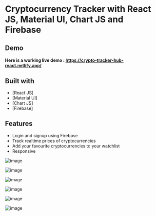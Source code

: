 # Cryptocurrency Tracker with React JS, Material UI, Chart JS and Firebase

## Demo
#### Here is a working live demo :  https://crypto-tracker-hub-react.netlify.app/

## Built with 

- [React JS]
- [Material UI]
- [Chart JS]
- [Firebase]

## Features

- Login and signup using Firebase
- Track realtime prices of cryptocurrencies
- Add your favourite cryptocurrencies to your watchlist
- Responsive


![image](https://github.com/kaushikbhatt12/crypto-tracker/assets/82044181/ac773526-71e7-441b-adb8-1fbece91592e)



![image](https://github.com/kaushikbhatt12/crypto-tracker/assets/82044181/434a7e1d-0e9a-4d82-92f8-7d5e147fbfff)



![image](https://github.com/kaushikbhatt12/crypto-tracker/assets/82044181/a9b8e6e5-2e63-494a-8897-7662931ba2d8)



![image](https://github.com/kaushikbhatt12/crypto-tracker/assets/82044181/7b83bb4e-080f-4eee-b1cc-7052ea0996da)



![image](https://github.com/kaushikbhatt12/crypto-tracker/assets/82044181/82d43bba-e301-4827-b7c3-35dc92aa2c56)



![image](https://github.com/kaushikbhatt12/crypto-tracker/assets/82044181/61af291e-727f-418c-938b-47c935d887a7)











